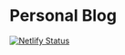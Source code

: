 # Personal Blog

[![Netlify Status](https://api.netlify.com/api/v1/badges/e4bf36bc-5b72-4121-94e2-efba3e38076f/deploy-status)](https://app.netlify.com/sites/sidharthv/deploys)
